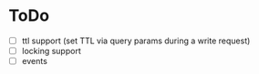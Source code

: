 # ToDo

- [ ] ttl support (set TTL via query params during a write request)
- [ ] locking support
- [ ] events
